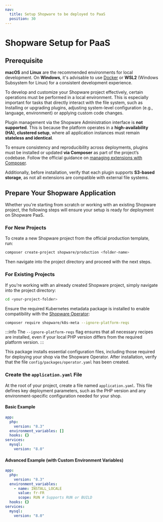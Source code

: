 ```yaml
---
nav:
  title: Setup Shopware to be deployed to PaaS
  position: 30
---
```


# Shopware Setup for PaaS

## Prerequisite

**macOS** and **Linux** are the recommended environments for local development. On **Windows**, it's advisable to use [Docker](https://www.youtube.com/watch?v=5XYFRDlT9WI) or **WSL2** (Windows Subsystem for Linux) for a consistent development experience.

To develop and customize your Shopware project effectively, certain operations must be performed in a local environment. This is especially important for tasks that directly interact with the file system, such as Installing or upgrading plugins, adjusting system-level configuration (e.g., language, environment) or applying custom code changes.

Plugin management via the Shopware Administration interface is **not supported**. This is because the platform operates in a **high-availability (HA), clustered setup**, where all application instances must remain **stateless and identical**.

To ensure consistency and reproducibility across deployments, plugins must be installed or updated **via Composer** as part of the project’s codebase. Follow the official guidance on [managing extensions with Composer](https://developer.shopware.com/docs/guides/hosting/installation-updates/extension-managment.html#installing-extensions-with-composer).

Additionally, before installation, verify that each plugin supports **S3-based storage**, as not all extensions are compatible with external file systems.

## Prepare Your Shopware Application

Whether you're starting from scratch or working with an existing Shopware project, the following steps will ensure your setup is ready for deployment on Shopware PaaS.

### For New Projects

To create a new Shopware project from the official production template, run:

```sh
composer create-project shopware/production <folder-name>
```

Then navigate into the project directory and proceed with the next steps.

### For Existing Projects

If you're working with an already created Shopware project, simply navigate into the project directory:

```sh
cd <your-project-folder>
```

Ensure the required Kubernetes metadata package is installed to enable compatibility with the [Shopware Operator](https://github.com/shopware/shopware-operator):

```sh
composer require shopware/k8s-meta --ignore-platform-reqs
```

:::info
The `--ignore-platform-reqs` flag ensures that all necessary recipes are installed, even if your local PHP version differs from the required platform version.
:::

This package installs essential configuration files, including those required for deploying your shop via the Shopware Operator. After installation, verify that the file `config/packages/operator.yaml` has been created.

### Create the `application.yaml` File

At the root of your project, create a file named `application.yaml`. This file defines key deployment parameters, such as the PHP version and any environment-specific configuration needed for your shop.

#### Basic Example

```yaml
app:
  php:
    version: "8.3"
  environment_variables: []
  hooks: {}
services:
  mysql:
    version: "8.0"
```

#### Advanced Example (with Custom Environment Variables)

```yaml
app:
  php:
    version: "8.3"
  environment_variables:
    - name: INSTALL_LOCALE
      value: fr-FR
      scope: RUN # Supports RUN or BUILD
  hooks: {}
services:
  mysql:
    version: "8.0"
```
